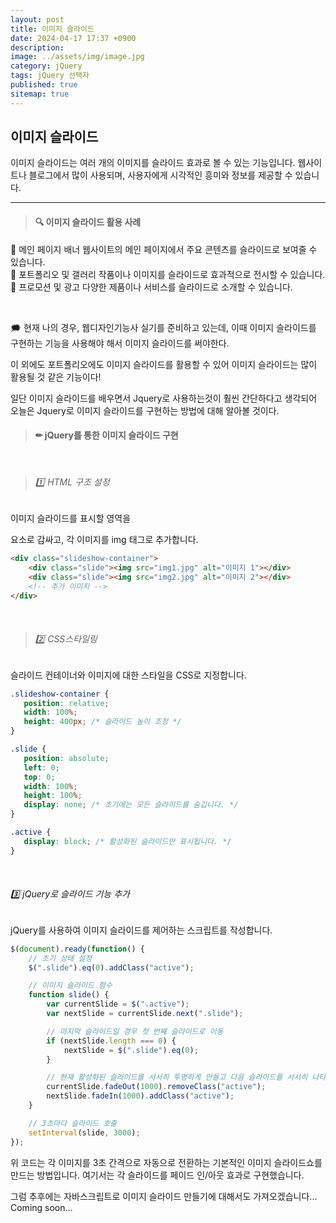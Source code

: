 ```yaml
---
layout: post
title: 이미지 슬라이드
date: 2024-04-17 17:37 +0900
description: 
image: ../assets/img/image.jpg
category: jQuery
tags: jQuery 선택자
published: true
sitemap: true
---
```


## 이미지 슬라이드


이미지 슬라이드는 여러 개의 이미지를 슬라이드 효과로 볼 수 있는 기능입니다.
웹사이트나 블로그에서 많이 사용되며, 사용자에게 시각적인 흥미와 정보를 제공할 수 있습니다.

<hr />

> #### 🔍 이미지 슬라이드 활용 사례

🎈 메인 페이지 배너
웹사이트의 메인 페이지에서 주요 콘텐츠를 슬라이드로 보여줄 수 있습니다.
<br>
🎈 포트폴리오 및 갤러리
작품이나 이미지를 슬라이드로 효과적으로 전시할 수 있습니다.
<br>
🎈 프로모션 및 광고
다양한 제품이나 서비스를 슬라이드로 소개할 수 있습니다.

<br>

🗯 현재 나의 경우, 웹디자인기능사 실기를 준비하고 있는데, 이때 이미지 슬라이드를 구현하는 기능을 사용해야 해서 이미지 슬라이드를 써야한다.

이 외에도 포트폴리오에도 이미지 슬라이드를 활용할 수 있어 이미지 슬라이드는 많이 활용될 것 같은 기능이다!

일단 이미지 슬라이드를 배우면서 Jquery로 사용하는것이 훨씬 간단하다고 생각되어 오늘은 Jquery로 이미지 슬라이드를 구현하는 방법에 대해 알아볼 것이다.

> #### ✏ jQuery를 통한 이미지 슬라이드 구현

<br>

> ###### 1️⃣ HTML 구조 설정

이미지 슬라이드를 표시할 영역을 <div>요소로 감싸고, 각 이미지를 img 태그로 추가합니다.

````html
<div class="slideshow-container">
    <div class="slide"><img src="img1.jpg" alt="이미지 1"></div>
    <div class="slide"><img src="img2.jpg" alt="이미지 2"></div>
    <!-- 추가 이미지 -->
</div>
````
<br>

 > ###### 2️⃣ CSS스타일링

 슬라이드 컨테이너와 이미지에 대한 스타일을 CSS로 지정합니다.

 ````css
 .slideshow-container {
    position: relative;
    width: 100%;
    height: 400px; /* 슬라이드 높이 조정 */
}

.slide {
    position: absolute;
    left: 0;
    top: 0;
    width: 100%;
    height: 100%;
    display: none; /* 초기에는 모든 슬라이드를 숨깁니다. */
}

.active {
    display: block; /* 활성화된 슬라이드만 표시됩니다. */
}
````
<br>

###### 3️⃣ jQuery로 슬라이드 기능 추가

jQuery를 사용하여 이미지 슬라이드를 제어하는 스크립트를 작성합니다.

````javascript
$(document).ready(function() {
    // 초기 상태 설정
    $(".slide").eq(0).addClass("active");

    // 이미지 슬라이드 함수
    function slide() {
        var currentSlide = $(".active");
        var nextSlide = currentSlide.next(".slide");

        // 마지막 슬라이드일 경우 첫 번째 슬라이드로 이동
        if (nextSlide.length === 0) {
            nextSlide = $(".slide").eq(0);
        }

        // 현재 활성화된 슬라이드를 서서히 투명하게 만들고 다음 슬라이드를 서서히 나타나게 함
        currentSlide.fadeOut(1000).removeClass("active");
        nextSlide.fadeIn(1000).addClass("active");
    }

    // 3초마다 슬라이드 호출
    setInterval(slide, 3000);
});
````

위 코드는 각 이미지를 3초 간격으로 자동으로 전환하는 기본적인 이미지 슬라이드쇼를 만드는 방법입니다.
여기서는 각 슬라이드를 페이드 인/아웃 효과로 구현했습니다.


그럼 추후에는 자바스크립트로 이미지 슬라이드 만들기에 대해서도 가져오겠습니다... Coming soon... 




